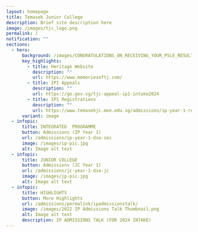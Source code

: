 ```yaml
---
layout: homepage
title: Temasek Junior College
description: Brief site description here
image: /images/tjc_logo.png
permalink: /
notification: ""
sections:
  - hero:
      background: /images/CONGRATULATIONS_ON_RECEIVING_YOUR_PSLE_RESULTS.jpg
      key_highlights:
        - title: Heritage Website
          description: ""
          url: https://www.memoriesoftj.com/
        - title: IP1 Appeals
          description: ""
          url: https://go.gov.sg/tjc-appeal-ip1-intake2024
        - title: IP1 Registrations
          description: ""
          url: https://www.temasekjc.moe.edu.sg/admissions/ip-year-1-registration-n-appeals-2024-intake/
      variant: image
  - infopic:
      title: INTEGRATED  PROGRAMME
      button: Admissions (IP Year 1)
      url: /admissions/ip-year-1-dsa-sec
      image: /images/ip-pic.jpg
      alt: Image alt text
  - infopic:
      title: JUNIOR COLLEGE
      button: Admissions (JC Year 1)
      url: /admissions/jc-year-1-dsa-jc
      image: /images/jp-pic.jpg
      alt: Image alt text
  - infopic:
      title: HIGHLIGHTS
      button: More Highlights
      url: /admissions/permalink/ipadmissionstalk/
      image: /images/2022 IP Admissions Talk Thumbnail.png
      alt: Image alt text
      description: IP ADMISSIONS TALK (FOR 2024 INTAKE)
---
```

